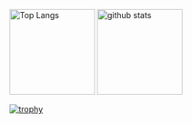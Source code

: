 <p align="left"> 
  <img alt="Top Langs" height="150px" src="https://github-readme-stats.vercel.app/api/top-langs/?username=YoheiOhto&layout=compact&show_icons=true&theme=onedark" />
  <img alt="github stats" height="150px" src="https://github-readme-stats.vercel.app/api?username=YoheiOhto&theme=onedark&show_icons=ture" />
</p>
  
[![trophy](https://github-profile-trophy.vercel.app/?username={YoheiOhto}&theme=onedark&column=7)](https://github.com/ryo-ma/github-profile-trophy)
  
<!---
YoheiOhto/YoheiOhto is a ✨ special ✨ repository because its `README.md` (this file) appears on your GitHub profile.
You can click the Preview link to take a look at your changes.
--->
